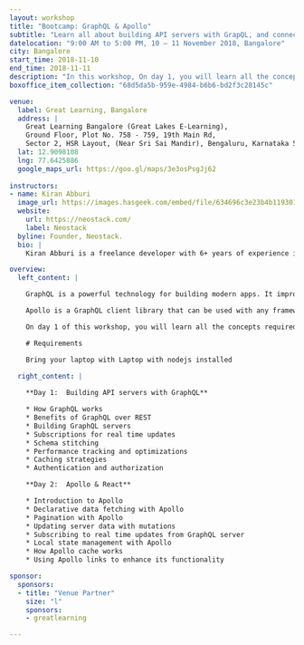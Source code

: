 ```yaml
---
layout: workshop
title: "Bootcamp: GraphQL & Apollo"
subtitle: "Learn all about building API servers with GrapQL, and connect complex apps to GraphQL servers using Apollo"
datelocation: "9:00 AM to 5:00 PM, 10 – 11 November 2018, Bangalore"
city: Bangalore
start_time: 2018-11-10
end_time: 2018-11-11
description: "In this workshop, On day 1, you will learn all the concepts required for building API servers with GraphQL. On day 2, you will learn how to leverage Apollo to build complex apps with React and connect to GraphQL servers"
boxoffice_item_collection: "68d5da5b-959e-4984-b6b6-bd2f3c28145c"

venue:
  label: Great Learning, Bangalore
  address: |
    Great Learning Bangalore (Great Lakes E-Learning),
    Ground Floor, Plot No. 758 - 759, 19th Main Rd, 
    Sector 2, HSR Layout, (Near Sri Sai Mandir), Bengaluru, Karnataka 560102
  lat: 12.9098108
  lng: 77.6425886
  google_maps_url: https://goo.gl/maps/3e3osPsgJj62
  
instructors:
- name: Kiran Abburi
  image_url: https://images.hasgeek.com/embed/file/634696c3e23b4b11930160bc77dc106f
  website:
    url: https://neostack.com/
    label: Neostack
  byline: Founder, Neostack.
  bio: |
    Kiran Abburi is a freelance developer with 6+ years of experience in web development. He primarily works on reactjs, nodejs and GraphQL projects. He is also an organizer of the Reactjs Bangalore meetup group.

overview:
  left_content: |

    GraphQL is a powerful technology for building modern apps. It improves performance of apps by enabling clients to query only the data they require. GraphQL features help us build maintainable and scalable API servers. It also enables us to build libraries like Apollo, which reduce the complexity of client side code.

    Apollo is a GraphQL client library that can be used with any framework like React, Angular, Vue.  Declarative data fetching mechanism of Apollo significantly reduces the complexity of client side apps. It also provide out of the box support for feature like caching, pagination, subscriptions which further simplifies client side code.

    On day 1 of this workshop, you will learn all the concepts required for building API servers with GraphQL. On day 2, you will learn how to leverage Apollo to build complex apps with React and connect to GraphQL servers

    # Requirements

    Bring your laptop with Laptop with nodejs installed

  right_content: |
    
    **Day 1:  Building API servers with GraphQL**

    * How GraphQL works
    * Benefits of GraphQL over REST
    * Building GraphQL servers
    * Subscriptions for real time updates
    * Schema stitching
    * Performance tracking and optimizations
    * Caching strategies
    * Authentication and authorization

    **Day 2:  Apollo & React**

    * Introduction to Apollo
    * Declarative data fetching with Apollo
    * Pagination with Apollo
    * Updating server data with mutations
    * Subscribing to real time updates from GraphQL server
    * Local state management with Apollo
    * How Apollo cache works
    * Using Apollo links to enhance its functionality

sponsor:
  sponsors:
  - title: "Venue Partner"
    size: "l"
    sponsors:
    - greatlearning

---
```

